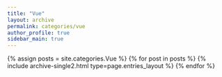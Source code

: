```yaml
---
title: "Vue"
layout: archive
permalink: categories/vue
author_profile: true
sidebar_main: true
---
```


{% assign posts = site.categories.Vue %}
{% for post in posts %} {% include archive-single2.html type=page.entries_layout %} {% endfor %}
